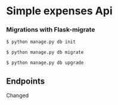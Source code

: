 # Simple expenses Api


### Migrations with Flask-migrate

```
$ python manage.py db init

$ python manage.py db migrate

$ python manage.py db upgrade

```

## Endpoints


Changed